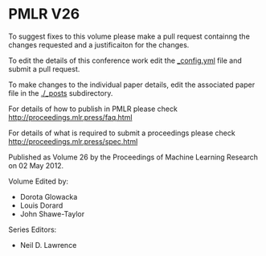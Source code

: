 # PMLR V26

To suggest fixes to this volume please make a pull request containng the changes requested and a justificaiton for the changes.

To edit the details of this conference work edit the [_config.yml](./_config.yml) file and submit a pull request.

To make changes to the individual paper details, edit the associated paper file in the [./_posts](./_posts) subdirectory.

For details of how to publish in PMLR please check http://proceedings.mlr.press/faq.html

For details of what is required to submit a proceedings please check http://proceedings.mlr.press/spec.html



Published as Volume 26 by the Proceedings of Machine Learning Research on 02 May 2012.

Volume Edited by:
  * Dorota Glowacka
  * Louis Dorard
  * John Shawe-Taylor

Series Editors:
  * Neil D. Lawrence
